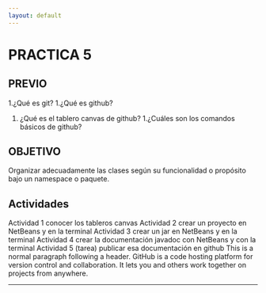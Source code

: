 ```yaml
---
layout: default
---
```


# PRACTICA 5

##  PREVIO

1.¿Qué es git?
1.¿Qué es github?
1. ¿Qué es el tablero canvas de github?
1.¿Cuáles son los comandos básicos de github?

##  OBJETIVO
Organizar adecuadamente las clases según su funcionalidad o propósito bajo un namespace o paquete.

## Actividades
Actividad 1 conocer los tableros canvas
Actividad 2 crear un proyecto en NetBeans y en la terminal
Actividad 3 crear un jar en NetBeans y en la terminal
Actividad 4 crear la documentación javadoc con NetBeans y con la terminal
Actividad 5 (tarea) publicar esa documentación en github
This is a normal paragraph following a header. GitHub is a code hosting platform for version control and collaboration. It lets you and others work together on projects from anywhere.

***

